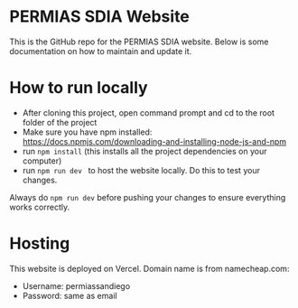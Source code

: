# PERMIAS SDIA Website
This is the GitHub repo for the PERMIAS SDIA website. Below is some documentation on how to maintain and update it. 

# How to run locally
- After cloning this project, open command prompt and cd to the root folder of the project
- Make sure you have npm installed: https://docs.npmjs.com/downloading-and-installing-node-js-and-npm
- run `npm install` (this installs all the project dependencies on your computer)
- run `npm run dev ` to host the website locally. Do this to test your changes.

Always do `npm run dev` before pushing your changes to ensure everything works correctly.

# Hosting
This website is deployed on Vercel. 
Domain name is from namecheap.com:
- Username: permiassandiego
- Password: same as email

